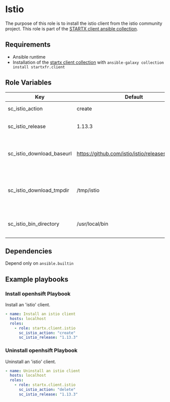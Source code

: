 # Istio

The purpose of this role is to install the istio client from the istio community project.
This role is part of the [STARTX client ansible collection](https://galaxy.ansible.com/startxfr/client).

## Requirements

- Ansible runtime
- Installation of the [startx client collection](https://galaxy.ansible.com/startxfr/client) with `ansible-galaxy collection install startxfr.client`

## Role Variables

| Key                       | Default                                            | Description                                              |
| ------------------------- | -------------------------------------------------- | -------------------------------------------------------- |
| sc_istio_action           | create                                             | The action to perform                                    |
| sc_istio_release          | 1.13.3                                             | Helm version to install                                  |
| sc_istio_download_baseurl | <https://github.com/istio/istio/releases/download> | Base url used to download client binaries                |
| sc_istio_download_tmpdir  | /tmp/istio                                         | Temporary directory used to unarchive downloaded content |
| sc_istio_bin_directory    | /usr/local/bin                                     | Directory used to store binary content                   |

## Dependencies

Depend only on `ansible.builtin`

## Example playbooks

### Install openhsift Playbook

Install an 'istio' client.

```yaml
- name: Install an istio client
  hosts: localhost
  roles:
    - role: startx.client.istio
      sc_istio_action: "create"
      sc_istio_release: "1.13.3"
```

### Uninstall openhsift Playbook

Uninstall an 'istio' client.

```yaml
- name: Uninstall an istio client
  hosts: localhost
  roles:
    - role: startx.client.istio
      sc_istio_action: "delete"
      sc_istio_release: "1.13.3"
```
